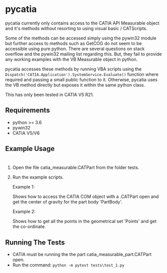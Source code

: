 # pycatia

pycatia currently only contains access to the CATIA API Measurable 
object and it's methods without resorting to using visual basic / CATScripts. 

Some of the methods can be accessed simply using the pywin32 module but further 
access to methods such as GetCOG do not seem to be accessible using pure python.
There are several questions on stack overflow and the pywin32 mailing list regarding
this. But, they fail to provide any working examples with the VB Measurable object 
in python. 

pycatia accesses these methods by running VBA scripts using the 
`Dispatch('CATIA.Application').SystemService.Evaluate()` function where required
 and passing a small public function to it. Otherwise, pycatia uses the VB method 
directly but exposes it within the same python class.

This has only been tested in CATIA V5 R21.

## Requirements

* python >= 3.6 
* pywin32
* CATIA V5/V6

## Example Usage
# 
1. Open the file catia_measurable.CATPart from the folder tests.
2. Run the example scripts.

    Example 1:

    Shows how to access the CATIA COM object with a .CATPart open and get the center
    of gravity for the part body 'PartBody'.
    
    Example 2:

    Shows how to get all the points in the geometrical set 'Points' and get the co-ordinate.
    
## Running The Tests
* CATIA must be running the the part catia_measurable_part.CATPart open.
* Run the command: `python -m pytest tests\test_1.py`
